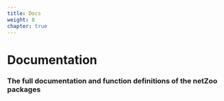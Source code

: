 ```yaml
---
title: Docs
weight: 8
chapter: true
---
```


# Documentation

### The full documentation and function definitions of the netZoo packages
